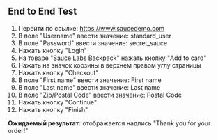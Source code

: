 ## End to End Test

1. Перейти по ссылке: https://www.saucedemo.com
2. В поле "Username" ввести значение: standard_user
3. В поле "Password" ввести значение: secret_sauce
4. Нажать кнопку "Login"
5. На товаре "Sauce Labs Backpack" нажать кнопку "Add to card"
6. Нажать на значок корзины в верхнем правом углу страницы
7. Нажать кнопку "Checkout"
8. В поле "First name" ввести значение: First name
9. В поле "Last name" ввести значение: Last name
10. В поле "Zip/Postal Code" ввести значение: Postal Code
11. Нажать кнопку "Continue"
12. Нажать кнопку "Finish"

**Ожидаемый результат:** отображается надпись "Thank you for your order!"